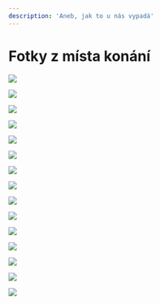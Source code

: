 ```yaml
---
description: 'Aneb, jak to u nás vypadá'
---
```


# Fotky z místa konání

![](../.gitbook/assets/image%20%282%29.png)

![](../.gitbook/assets/picture_7320_3.jpg-1600x1200-komunitni-centrum-skala-brno-novy-liskovec.jpg)

![](../.gitbook/assets/picture_7320_4.jpg-1600x1200-komunitni-centrum-skala-brno-novy-liskovec.jpg)

![](../.gitbook/assets/picture_7320_10.jpg-1600x1200-komunitni-centrum-skala-brno-novy-liskovec.jpg)

![](../.gitbook/assets/picture_7320_11.jpg-1600x1200-komunitni-centrum-skala-brno-novy-liskovec.jpg)

![](../.gitbook/assets/picture_7320_12.jpg-1600x1200-komunitni-centrum-skala-brno-novy-liskovec.jpg)

![](../.gitbook/assets/picture_7320_16.jpg-1600x1200-komunitni-centrum-skala-brno-novy-liskovec.jpg)

![](../.gitbook/assets/picture_7320_17.jpg-1600x1200-komunitni-centrum-skala-brno-novy-liskovec.jpg)

![](../.gitbook/assets/picture_7320_18.jpg-1600x1200-komunitni-centrum-skala-brno-novy-liskovec.jpg)

![](../.gitbook/assets/picture_7320_19.jpg-1600x1200-komunitni-centrum-skala-brno-novy-liskovec.jpg)

![](../.gitbook/assets/picture_7320_23.jpg-1600x1200-komunitni-centrum-skala-brno-novy-liskovec.jpg)

![](../.gitbook/assets/picture_7320_25.jpg-1600x1200-komunitni-centrum-skala-brno-novy-liskovec.jpg)

![](../.gitbook/assets/picture_7320_28.jpg-1600x1200-komunitni-centrum-skala-brno-novy-liskovec.jpg)

![](../.gitbook/assets/picture_7320_29.jpg-1600x1200-komunitni-centrum-skala-brno-novy-liskovec.jpg)

![](../.gitbook/assets/picture_7320_30.jpg-1600x1200-komunitni-centrum-skala-brno-novy-liskovec.jpg)

